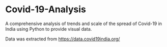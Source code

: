 # Covid-19-Analysis
A comprehensive analysis of trends and scale of the spread of Covid-19 in India using Python to provide visual data.

Data was extracted from https://data.covid19india.org/
